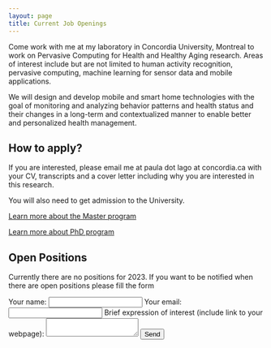 ```yaml
---
layout: page
title: Current Job Openings
---
```

<p>Come work with me at my laboratory in Concordia University, Montreal to work on Pervasive Computing for Health and Healthy Aging research. Areas of interest include but are not limited to human activity recognition, pervasive computing, machine learning for sensor data and mobile applications. </p>

<p>We will design and develop mobile and smart home technologies with the goal of monitoring and analyzing behavior patterns and health status and their changes in a long-term and contextualized manner to enable better and personalized health management.  </p>

<h2>How to apply?</h2>

<p>If you are interested, please email me at paula dot lago at concordia.ca with your CV, transcripts and a cover letter including why you are interested in this research.<p>

<p>You will also need to get admission to the University.</p>
 <p><a href="https://www.concordia.ca/academics/graduate/electrical-engineering-masc.html">Learn more about the Master program</a></p>
<p> <a href="https://www.concordia.ca/academics/graduate/electrical-engineering-phd.html"> Learn more about PhD program </a></p>

<h2>Open Positions</h2>

<p> Currently there are no positions for 2023. If you want to be notified when there are open positions please fill the form  </p>
<form
  action="https://formspree.io/f/xrgdprgy"
  method="POST">
  <label>
    Your name:
    <input type="text" name="studentname">
  </label>
  <label>
    Your email:
    <input type="email" name="email">
  </label>
  <label>
    Brief expression of interest (include link to your webpage):
    <textarea name="message"></textarea>
  </label>
  <!-- your other form fields go here -->
  <button type="submit">Send</button>

</form>
